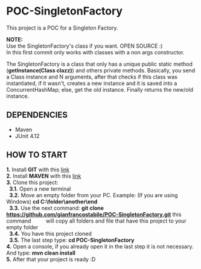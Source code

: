 # POC-SingletonFactory

This project is a POC for a Singleton Factory.

**NOTE:**<br>
Use the SingletonFactory's class if you want. OPEN SOURCE :) <br>
In this first commit only works with classes with a non args constructor. <br>

The SingletonFactory is a class that only has a unique public static method (**getInstance(Class clazz)**) and others private methods. Basically, you send a Class instance and N arguments, after that checks if this class was instantiated, if it wasn't, creates a new instance and it is saved into a ConcurrentHashMap; else, get the old instance. Finally returns the new/old instance. 

## DEPENDENCIES
* Maven
* JUnit 4.12

## HOW TO START
**1.** Install **GIT** with this [link](https://git-scm.com/downloads) <br>
**2.** Install **MAVEN** with this [link](https://maven.apache.org/download.cgi) <br>
**3.** Clone this project: <br>
&nbsp;&nbsp;**3.1.** Open a new terminal <br>
&nbsp;&nbsp;**3.2.** Move an empty folder from your PC. Example: (If you are using Windows) **cd C:\folder\another\end** <br>
&nbsp;&nbsp;**3.3.** Use the next command: **git clone https://github.com/gianfrancostabile/POC-SingletonFactory.git** this command 
&nbsp;&nbsp;&nbsp;&nbsp;&nbsp;&nbsp;&nbsp;&nbsp;&nbsp;will copy all folders and file that have this project to your empty folder <br>
&nbsp;&nbsp;**3.4.** You have this project cloned <br>
&nbsp;&nbsp;**3.5.** The last step type: **cd POC-SingletonFactory** <br>
**4.** Open a console, if you already open it in the last step it is not necessary. And type: **mvn clean install** <br>
**5.** After that your project is ready :D
